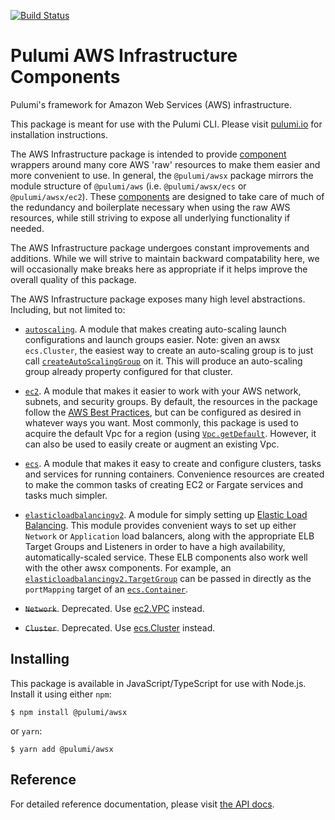 [![Build Status](https://travis-ci.com/pulumi/pulumi-awsx.svg?token=eHg7Zp5zdDDJfTjY8ejq&branch=master)](https://travis-ci.com/pulumi/pulumi-awsx)

# Pulumi AWS Infrastructure Components

Pulumi's framework for Amazon Web Services (AWS) infrastructure.

This package is meant for use with the Pulumi CLI.  Please visit [pulumi.io](https://pulumi.io) for
installation instructions.

The AWS Infrastructure package is intended to provide [component](https://pulumi.io/reference/programming-model.html#components) wrappers around many core AWS 'raw' resources to make them easier and more convenient to use.  In general, the `@pulumi/awsx` package mirrors the module structure of `@pulumi/aws` (i.e. `@pulumi/awsx/ecs` or `@pulumi/awsx/ec2`).  These [components](https://pulumi.io/reference/programming-model.html#components) are designed to take care of much of the redundancy and boilerplate necessary when using the raw AWS resources, while still striving to expose all underlying functionality if needed.

The AWS Infrastructure package undergoes constant improvements and additions.  While we will strive to maintain backward compatability here, we will occasionally make breaks here as appropriate if it helps improve the overall quality of this package.

The AWS Infrastructure package exposes many high level abstractions.  Including, but not limited to:

* [`autoscaling`](https://github.com/pulumi/pulumi-awsx/blob/master/nodejs/awsx/autoscaling). A module that makes creating auto-scaling launch configurations and launch groups easier.   Note: given an awsx `ecs.Cluster`, the easiest way to create an auto-scaling group is to just call [`createAutoScalingGroup`](https://github.com/pulumi/pulumi-awsx/blob/0b432e320c6929866038507e997d55c8d8f62bc3/nodejs/awsx/ecs/cluster.ts#L78) on it.  This will produce an auto-scaling group already property configured for that cluster.

* [`ec2`](https://github.com/pulumi/pulumi-awsx/blob/master/nodejs/awsx/ec2).  A module that makes it easier to work with your AWS network, subnets, and security groups.  By default, the resources in the package follow the [AWS Best Practices](
  https://aws.amazon.com/answers/networking/aws-single-vpc-design/), but can be configured as desired in whatever ways you want.  Most commonly, this package is used to acquire the default Vpc for a region (using [`Vpc.getDefault`](https://github.com/pulumi/pulumi-awsx/blob/0b432e320c6929866038507e997d55c8d8f62bc3/nodejs/awsx/ec2/vpc.ts#L118).  However, it can also be used to easily create or augment an existing Vpc.

* [`ecs`](https://github.com/pulumi/pulumi-awsx/blob/master/nodejs/awsx/ecs).  A module that makes it easy to create and configure clusters, tasks and services for running containers. Convenience resources are created to make the common tasks of creating EC2 or Fargate services and tasks much simpler.

* [`elasticloadbalancingv2`](https://github.com/pulumi/pulumi-awsx/tree/master/nodejs/awsx/elasticloadbalancingv2).  A module for simply setting up [Elastic Load Balancing](https://aws.amazon.com/elasticloadbalancing/). This module provides convenient ways to set up either `Network` or `Application` load balancers, along with the appropriate ELB Target Groups and Listeners in order to have a high availability, automatically-scaled service.  These ELB components also work well with the other awsx components.  For example, an [`elasticloadbalancingv2.TargetGroup`](https://github.com/pulumi/pulumi-awsx/blob/0b432e320c6929866038507e997d55c8d8f62bc3/nodejs/awsx/elasticloadbalancingv2/targetGroup.ts#L23) can be passed in directly as the `portMapping` target of an [`ecs.Container`](https://github.com/pulumi/pulumi-awsx/blob/0b432e320c6929866038507e997d55c8d8f62bc3/nodejs/awsx/ecs/container.ts#L185).

* ~~`Network`~~. Deprecated.  Use [ec2.VPC](https://github.com/pulumi/pulumi-awsx/blob/0b432e320c6929866038507e997d55c8d8f62bc3/nodejs/awsx/ec2/vpc.ts#L25) instead.

* ~~`Cluster`~~. Deprecated.  Use [ecs.Cluster](https://github.com/pulumi/pulumi-awsx/blob/0b432e320c6929866038507e997d55c8d8f62bc3/nodejs/awsx/ecs/cluster.ts#L26) instead.


## Installing

This package is available in JavaScript/TypeScript for use with Node.js.  Install it using either `npm`:

    $ npm install @pulumi/awsx

or `yarn`:

    $ yarn add @pulumi/awsx

## Reference

For detailed reference documentation, please visit [the API docs](
https://pulumi.io/reference/pkg/nodejs/@pulumi/awsx/index.html).
